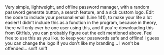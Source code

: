 Very simple, lightweight, and offline password manager, with a random password generate button, a search feature, and a sick custom logo. 
Edit the code to include your personal email (Line 141), to make your life a lot easier! 
I didn't include this as a function in the program, because in theory, there will only ever be one user using this, and if you're downloading this from GitHub, you can probably figure out the edit mentioned above.
Feel free to use this as you like, to keep your passwords safe and offline! I guess you can change the logo if you don't like my branding... I won't be offended... sniff sniff
